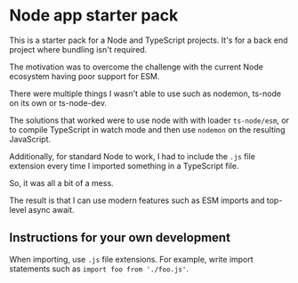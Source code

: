 # Node app starter pack

This is a starter pack for a Node and TypeScript projects. It's for a back end project where bundling isn't required.

The motivation was to overcome the challenge with the current Node ecosystem having poor support for ESM.

There were multiple things I wasn't able to use such as nodemon, ts-node on its own or ts-node-dev.

The solutions that worked were to use node with with loader `ts-node/esm`, or to compile TypeScript in watch mode and then use `nodemon` on the resulting JavaScript.

Additionally, for standard Node to work, I had to include the `.js` file extension every time I imported something in a TypeScript file.

So, it was all a bit of a mess.

The result is that I can use modern features such as ESM imports and top-level async await.


## Instructions for your own development

When importing, use `.js` file extensions. For example, write import statements such as `import foo from './foo.js'`.





